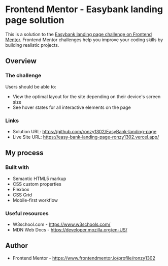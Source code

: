 # Frontend Mentor - Easybank landing page solution

This is a solution to the [Easybank landing page challenge on Frontend Mentor](https://www.frontendmentor.io/challenges/easybank-landing-page-WaUhkoDN). Frontend Mentor challenges help you improve your coding skills by building realistic projects. 

## Overview

### The challenge

Users should be able to:

- View the optimal layout for the site depending on their device's screen size
- See hover states for all interactive elements on the page

### Links

- Solution URL: https://github.com/ronzy1302/EasyBank-landing-page
- Live Site URL: https://easy-bank-landing-page-ronzy1302.vercel.app/

## My process

### Built with

- Semantic HTML5 markup
- CSS custom properties
- Flexbox
- CSS Grid
- Mobile-first workflow

### Useful resources

- W3school.com - https://www.w3schools.com/
- MDN Web Docs - https://developer.mozilla.org/en-US/ 

## Author

- Frontend Mentor - https://www.frontendmentor.io/profile/ronzy1302
